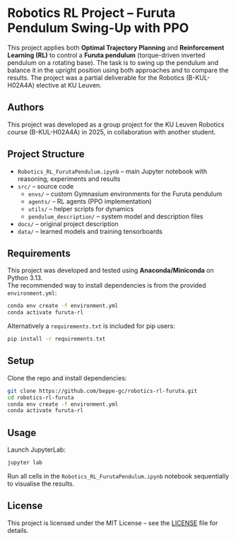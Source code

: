# Robotics RL Project – Furuta Pendulum Swing-Up with PPO

This project applies both **Optimal Trajectory Planning** and **Reinforcement Learning (RL)** to control a **Furuta pendulum** (torque-driven inverted pendulum on a rotating base). The task is to swing up the pendulum and balance it in the upright position using both approaches and to compare the results. The project was a partial deliverable for the Robotics (B-KUL-H02A4A) elective at KU Leuven.

## Authors
This project was developed as a group project for the KU Leuven Robotics course (B-KUL-H02A4A) in 2025, in collaboration with another student.

## Project Structure
- `Robotics_RL_FurutaPendulum.ipynb` – main Jupyter notebook with reasoning, experiments and results  
- `src/` – source code
  - `envs/` – custom Gymnasium environments for the Furuta pendulum  
  - `agents/` – RL agents (PPO implementation)  
  - `utils/` – helper scripts for dynamics 
  - `pendulum_description/` – system model and description files  
- `docs/` – original project description  
- `data/` – learned models and training tensorboards  

## Requirements

This project was developed and tested using **Anaconda/Miniconda** on Python 3.13.  
The recommended way to install dependencies is from the provided `environment.yml`:

```bash
conda env create -f environment.yml
conda activate furuta-rl
```

Alternatively a `requirements.txt` is included for pip users:

```bash
pip install -r requirements.txt
```

## Setup
Clone the repo and install dependencies:

```bash
git clone https://github.com/beppe-gc/robotics-rl-furuta.git
cd robotics-rl-furuta
conda env create -f environment.yml
conda activate furuta-rl
```

## Usage

Launch JupyterLab:

```bash
jupyter lab
```

Run all cells in the `Robotics_RL_FurutaPendulum.ipynb` notebook sequentially to visualise the results.

## License
This project is licensed under the MIT License – see the [LICENSE](LICENSE) file for details.
